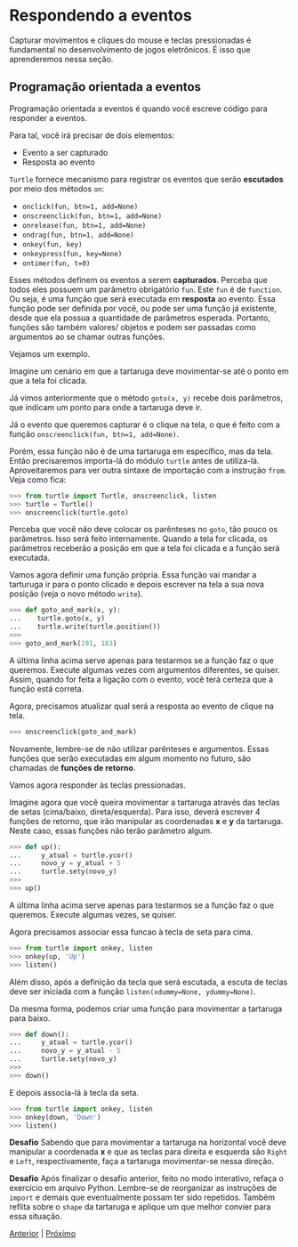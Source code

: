 # Respondendo a eventos

Capturar movimentos e cliques do mouse e teclas pressionadas é fundamental no
desenvolvimento de jogos eletrônicos. É isso que aprenderemos nessa seção.

## Programação orientada a eventos

Programação orientada a eventos é quando você escreve código para responder a
eventos.

Para tal, você irá precisar de dois elementos:

- Evento a ser capturado
- Resposta ao evento

```Turtle``` fornece mecanismo para registrar os eventos que serão **escutados**
por meio dos métodos ```on```:

- ```onclick(fun, btn=1, add=None)```
- ```onscreenclick(fun, btn=1, add=None)```
- ```onrelease(fun, btn=1, add=None)```
- ```ondrag(fun, btn=1, add=None)```
- ```onkey(fun, key)```
- ```onkeypress(fun, key=None)```
- ```ontimer(fun, t=0)```

Esses métodos definem os eventos a serem **capturados**. Perceba que todos eles 
possuem um parâmetro obrigatório ```fun```. Este ```fun``` é de  ```function```.
Ou seja, é uma função que será executada em **resposta** ao evento. Essa função
pode ser definida por você, ou pode ser uma função já existente, desde que ela 
possua a quantidade de parâmetros esperada. Portanto, funções são também valores/
objetos e podem ser passadas como argumentos ao se chamar outras funções. 

Vejamos um exemplo.

Imagine um cenário em que a tartaruga deve movimentar-se até o ponto em que a
tela foi clicada.

Já vimos anteriormente que o método ```goto(x, y)``` recebe dois parâmetros,
que indicam um ponto para onde a tartaruga deve ir.

Já o evento que queremos capturar é o clique na tela, o que é feito com a função
```onscreenclick(fun, btn=1, add=None)```.

Porém, essa função não é de uma tartaruga em específico, mas da tela. Então
precisaremos importa-lá do módulo ```turtle``` antes de utiliza-lá.
Aproveitaremos para ver outra sintaxe de importação com a instrução ```from```.
Veja como fica:

```python
>>> from turtle import Turtle, onscreenclick, listen
>>> turtle = Turtle()
>>> onscreenclick(turtle.goto)
```

Perceba que você não deve colocar os parênteses no ```goto```, tão pouco os
parâmetros. Isso será feito internamente. Quando a tela for clicada, os
parâmetros receberão a posição em que a tela foi clicada e a função será 
executada.

Vamos agora definir uma função própria. Essa função vai mandar a tarturuga ir
para o ponto clicado e depois escrever na tela a sua nova posição (veja o novo
método ```write```).

```python
>>> def goto_and_mark(x, y):
...    turtle.goto(x, y)
...    turtle.write(turtle.position())
>>> 
>>> goto_and_mark(191, 183)
```

A última linha acima serve apenas para testarmos se a função faz o que queremos.
Execute algumas vezes com argumentos diferentes, se quiser. Assim, quando for 
feita a ligação com o evento, você terá certeza que a função está correta.

Agora, precisamos atualizar qual será a resposta ao evento de clique na tela.

```python
>>> onscreenclick(goto_and_mark)
```

Novamente, lembre-se de não utilizar parênteses e argumentos. Essas funções que
serão executadas em algum momento no futuro, são chamadas de **funções de 
retorno**.

Vamos agora responder às teclas pressionadas.

Imagine agora que você queira movimentar a tartaruga através das teclas de setas
(cima/baixo, direta/esquerda). Para isso, deverá escrever 4 funções de retorno,
que irão manipular as coordenadas **x** e **y** da tartaruga. Neste caso, essas
funções não terão parâmetro algum.

```python
>>> def up():
...     y_atual = turtle.ycor()
...     novo_y = y_atual + 5
...     turtle.sety(novo_y)
>>> 
>>> up() 
```

A última linha acima serve apenas para testarmos se a função faz o que queremos.
Execute algumas vezes, se quiser.

Agora precisamos associar essa funcao à tecla de seta para cima. 

```python
>>> from turtle import onkey, listen
>>> onkey(up, 'Up')
>>> listen()
```

Além disso, após a definição da tecla que será escutada, a escuta de teclas deve ser
iniciada com a função ```listen(xdummy=None, ydummy=None)```.

Da mesma forma, podemos criar uma função para movimentar a tartaruga para baixo.

```python
>>> def down():
...     y_atual = turtle.ycor()
...     novo_y = y_atual - 5
...     turtle.sety(novo_y)
>>> 
>>> down() 
```

E depois associa-lá à tecla da seta.

```python
>>> from turtle import onkey, listen
>>> onkey(down, 'Down')
>>> listen()
```

**Desafio** Sabendo que para movimentar a tartaruga na horizontal você deve 
manipular a coordenada **x** e que as teclas para direita e esquerda são 
```Right``` e ```Left```, respectivamente, faça a tartaruga movimentar-se 
nessa direção.

**Desafio** Após finalizar o desafio anterior, feito no modo interativo,
refaça o exercício em arquivo Python. Lembre-se de reorganizar as instruções
de ```import``` e demais que eventualmente possam ter sido repetidos. Também 
reflita sobre o ```shape``` da tartaruga e aplique um que melhor convier para 
essa situação.

[Anterior](03_caneta.md) | [Próximo](05_criando_figuras.md)
